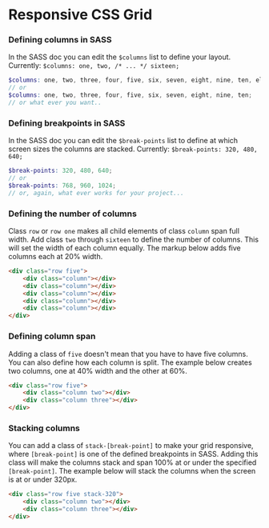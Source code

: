 # Responsive CSS Grid

### Defining columns in SASS
In the SASS doc you can edit the `$columns` list to define your layout.
Currently: `$columns: one, two, /* ... */ sixteen;`

```scss
$columns: one, two, three, four, five, six, seven, eight, nine, ten, eleven, twelve;
// or
$columns: one, two, three, four, five, six, seven, eight, nine, ten;
// or what ever you want..
```

### Defining breakpoints in SASS
In the SASS doc you can edit the `$break-points` list to define at which screen sizes the columns are stacked.
Currently: `$break-points: 320, 480, 640;`

```scss
$break-points: 320, 480, 640;
// or
$break-points: 768, 960, 1024;
// or, again, what ever works for your project...
```

### Defining the number of columns
Class `row` or `row one` makes all child elements of class `column` span full width.
Add class `two` through `sixteen` to define the number of columns. This will set the width of each column equally.
The markup below adds five columns each at 20% width.

```html
<div class="row five">
	<div class="column"></div>
	<div class="column"></div>
	<div class="column"></div>
	<div class="column"></div>
	<div class="column"></div>
</div>
```

### Defining column span
Adding a class of `five` doesn't mean that you have to have five columns.
You can also define how each column is split. The example below creates two columns, one at 40% width and the other at 60%.

```html
<div class="row five">
	<div class="column two"></div>
	<div class="column three"></div>
</div>
```

### Stacking columns
You can add a class of `stack-[break-point]` to make your grid responsive, where `[break-point]` is one of the defined breakpoints in SASS.
Adding this class will make the columns stack and span 100% at or under the specified `[break-point]`.
The example below will stack the columns when the screen is at or under 320px.

```html
<div class="row five stack-320">
	<div class="column two"></div>
	<div class="column three"></div>
</div>
```
